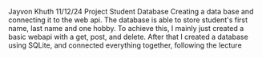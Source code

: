 Jayvon Khuth
11/12/24
Project Student Database
Creating a data base and connecting it to the web api. The database is able to store student's first name, last name and one hobby. To achieve this, I mainly just created a basic webapi with a get, post, and delete. After that I created a database using SQLite, and connected everything together, following the lecture
